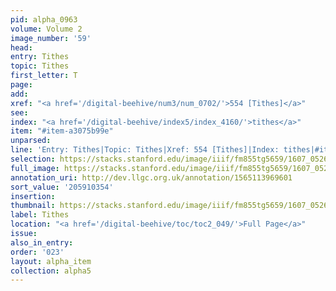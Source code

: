 ```yaml
---
pid: alpha_0963
volume: Volume 2
image_number: '59'
head:
entry: Tithes
topic: Tithes
first_letter: T
page:
add:
xref: "<a href='/digital-beehive/num3/num_0702/'>554 [Tithes]</a>"
see:
index: "<a href='/digital-beehive/index5/index_4160/'>tithes</a>"
item: "#item-a3075b99e"
unparsed:
line: 'Entry: Tithes|Topic: Tithes|Xref: 554 [Tithes]|Index: tithes|#item-a3075b99e'
selection: https://stacks.stanford.edu/image/iiif/fm855tg5659/1607_0526/309,354,3047,510/full/0/default.jpg
full_image: https://stacks.stanford.edu/image/iiif/fm855tg5659/1607_0526/full/full/0/default.jpg
annotation_uri: http://dev.llgc.org.uk/annotation/1565113969601
sort_value: '205910354'
insertion:
thumbnail: https://stacks.stanford.edu/image/iiif/fm855tg5659/1607_0526/309,354,600,180/250,/0/default.jpg
label: Tithes
location: "<a href='/digital-beehive/toc/toc2_049/'>Full Page</a>"
issue:
also_in_entry:
order: '023'
layout: alpha_item
collection: alpha5
---
```

